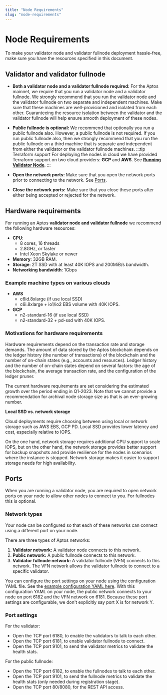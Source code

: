 ```yaml
---
title: "Node Requirements"
slug: "node-requirements"
---
```


# Node Requirements

To make your validator node and validator fullnode deployment hassle-free, make sure you have the resources specified in this document. 

## Validator and validator fullnode

- **Both a validator node and a validator fullnode required:** For the Aptos mainnet, we require that you run a validator node and a validator fullnode. We strongly recommend that you run the validator node and the validator fullnode on two separate and independent machines. Make sure that these machines are well-provisioned and isolated from each other. Guaranteeing the resource isolation between the validator and the validator fullnode will help ensure smooth deployment of these nodes.
- **Public fullnode is optional:** We recommend that optionally you run a public fullnode also. However, a public fullnode is not required. If you run public fullnode also, then we strongly recommend that you run the public fullnode on a third machine that is separate and independent from either the validator or the validator fullnode machines. 
:::tip Terraform support
For deploying the nodes in cloud we have provided Terraform support on two cloud providers: **GCP** and **AWS**. See [**Running Validator Node**](running-validator-node/index.md).
:::

- **Open the network ports:** Make sure that you open the network ports prior to connecting to the network. See [Ports](#ports).
- **Close the network ports:** Make sure that you close these ports after either being accepted or rejected for the network.

## Hardware requirements

For running an Aptos **validator node and validator fullnode** we recommend the following hardware resources:

  - **CPU**:
      - 8 cores, 16 threads
      - 2.8GHz, or faster
      - Intel Xeon Skylake or newer
  - **Memory**: 32GB RAM.
  - **Storage**: 2T SSD with at least 40K IOPS and 200MiB/s bandwidth.
  - **Networking bandwidth**: 1Gbps

### Example machine types on various clouds

- **AWS**
    - c6id.8xlarge (if use local SSD)
    - c6i.8xlarge + io1/io2 EBS volume with 40K IOPS.
- **GCP**
    - n2-standard-16 (if use local SSD)
    - n2-standard-32 + pd-ssd with 40K IOPS.

### Motivations for hardware requirements

Hardware requirements depend on the transaction rate and storage demands. The amount of data stored by the Aptos blockchain depends on the ledger history (the number of transactions) of the blockchain and the number of on-chain states (e.g., accounts and resources). Ledger history and the number of on-chain states depend on several factors: the age of the blockchain, the average transaction rate, and the configuration of the ledger pruner.

The current hardware requirements are set considering the estimated growth over the period ending in Q1-2023. Note that we cannot provide a recommendation for archival node storage size as that is an ever-growing number.

**Local SSD vs. network storage**

Cloud deployments require choosing between using local or network storage such as AWS EBS, GCP PD. Local SSD provides lower latency and cost, especially relative to IOPS. 

On the one hand, network storage requires additional CPU support to scale IOPS, but on the other hand, the network storage provides better support for backup snapshots and provide resilience for the nodes in scenarios where the instance is stopped. Network storage makes it easier to support storage needs for high availability.

## Ports

When you are running a validator node, you are required to open network ports on your node to allow other nodes to connect to you. For fullnodes this is optional.

### Network types

Your node can be configured so that each of these networks can connect using a different port on your node.

There are three types of Aptos networks:
1. **Validator network:** A validator node connects to this network.
2. **Public network:** A public fullnode connects to this network.
3. **Validator fullnode network:** A validator fullnode (VFN) connects to this network. The VFN network allows the validator fullnode to connect to a specific validator.

You can configure the port settings on your node using the configuration YAML file. See the [example configuration YAML here](https://github.com/aptos-labs/aptos-core/blob/4ce85456853c7b19b0a751fb645abd2971cc4c0c/docker/compose/aptos-node/fullnode.yaml#L10-L9). With this configuration YAML on your node, the public network connects to your node on port 6182 and the VFN network on 6181. Because these port settings are configurable, we don't explicitly say port X is for network Y.

### Port settings

For the validator:

- Open the TCP port 6180, to enable the validators to talk to each other.
- Open the TCP port 6181, to enable validator fullnode to connect.
- Open the TCP port 9101, to send the validator metrics to validate the health stats.

For the public fullnode:

- Open the TCP port 6182, to enable the fullnodes to talk to each other.
- Open the TCP port 9101, to send the fullnode metrics to validate the health stats (only needed during registration stage).
- Open the TCP port 80/8080, for the REST API access.

